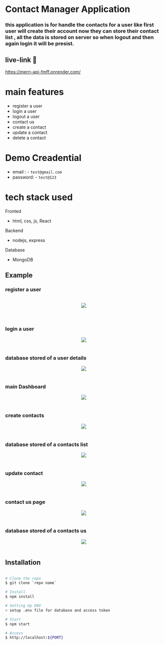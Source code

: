 # Contact Manager Application

### this application is for handle the contacts for a user like first user will create their account now they can store their contact list , all the data is stored on server so when logout and then again login it will be presist.

## live-link 🔗

https://mern-api-fmff.onrender.com/

# main features

- register a user
- login a user
- logout a user
- contact us
- create a contact
- update a contact
- delete a contact

# Demo Creadential

- email : - `test@gmail.com`
- password: - `test@123`

# tech stack used

Fronted

- html, css, js, React

Backend

- nodejs, express

Database

- MongoDB

## Example

### register a user

<br/>
<div align="center">
  <img  src="./example/1.png" />
</div>
<br/>
<br/>

### login a user

<div align="center">
  <img  src="./example/2.png" />
</div>
<br/>

### database stored of a user details

<div align="center">
  <img  src="./example/5.png" />
</div>
<br/>

### main Dashboard

<div align="center">
  <img  src="./example/3.png" />
</div>
<br/>

### create contacts

<div align="center">
  <img  src="./example/4.png" />
</div>
<br/>

### database stored of a contacts list

<div align="center">
  <img  src="./example/6.png" />
</div>
<br/>

### update contact

<div align="center">
  <img  src="./example/9.png" />
</div>
<br/>

### contact us page

<div align="center">
  <img  src="./example/7.png" />
</div>
<br/>

### database stored of a contacts us

<div align="center">
  <img  src="./example/8.png" />
</div>
<br/>

## Installation

```sh

# Clone the repo
$ git clone `repo name`

# Install
$ npm install

# Setting Up ENV
> setup .env file for database and access token

# Start
$ npm start

# Access
$ http://localhost:${PORT}

```
